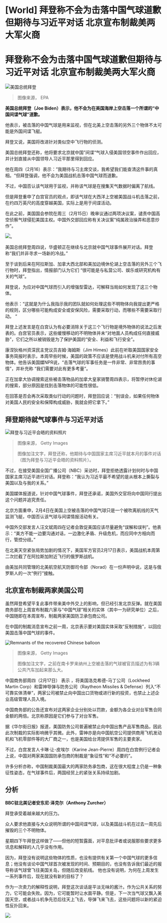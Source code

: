 # [World] 拜登称不会为击落中国气球道歉但期待与习近平对话 北京宣布制裁美两大军火商

#  拜登称不会为击落中国气球道歉但期待与习近平对话 北京宣布制裁美两大军火商


![美国总统拜登](_128657379_biden_epa.jpg)

> 图像来源，  EPA

**美国总统拜登（Joe Biden）表示，他不会为在美国海岸上空击落一个所谓的“中国间谍气球”道歉。**

他表示，被击落的中国气球是用来监视，但在北美上空击落的另外三个物体不太可能是外国间谍飞艇。

拜登又说，美国将改进针对类似空中飞行物的侦测。

美国总统拜登还称，他将要求北京就中国”间谍“气球入侵美国领空事件作出回应，并计划直接从中国领导人习近平那里得到回应。

他在周四（2月16）表示：”我期待与习主席交谈，我希望我们能查清这件事的真相。“但拜登强调，他不会为美国战机击落中国气球而道歉。

不过，中国否认该气球用于监视，并称该气球是在搜集天气数据时偏离了航线。

但是拜登重申了白宫官员的观点，即该气球在大西洋上空被美国战斗机击落之前，在约四万英尺的高度穿越美国，实际上是用于间谍活动。

在此之前，美国国会参院在周三（2月15日）晚审议通过两项决议案，谴责中国高空侦察气球侵犯美国主权。中国外交部回应称有关决议案“纯属政治操弄和恶意炒作”。

![。](_128658008_flying_objects_sightings_2x640_chinese-nc-2x-nc.png)

美国总统拜登周四说，华盛顿正在继续与北京就中国气球事件展开对话。拜登称“我们并非寻求一场新的冷战。”

至于谈到后来在阿拉斯加、加拿大西北部和美加边境休伦湖上空击落的另外三个飞行物时，拜登指出，情报部门认为它们 “很可能是与私营公司、娱乐或研究机构有关的气球”。

拜登说，为应对中国气球而引入的增强型雷达，可解释当局如何发现了这三个物体。

他表示：“这就是为什么我指示我的团队就如何处理这些不明物体向我提出更严格的规则，区分哪些可能构成安全或安保风险，需要采取行动，而哪些不需要采取行动。 “


拜登上述发言是在白宫认为有必要消除关于这三个飞行物是境外物体的说法之后发表的。白宫官员表示，这些缓慢移动的不明物体并未“对地面人员构成任何直接威胁”，它们之所以被销毁是为了保护美国的“安全、利益和飞行安全”。

康涅狄格州资深民主党议员吉姆·海姆斯（Jim Himes）此前在听取美国国家安全事务简报时表示，本周早些时候，美国的政策不应该是使用战斗机来对付所有高空物体。他告诉美国媒NPR说，“击落气球的军事任务是一件非常、非常昂贵的事情”，并补充称 “我们需要对此有更多考量”。

正在加拿大协调搜索这些被击落物品的加拿大皇家骑警周四表示，将暂停对休伦湖的搜索，部分原因是找到击落物体的可能性很低。

在回答是否会再次采取类似行动的问题时，拜登回应说：“别误会，如果任何物体对美国人民的安全和保障构成威胁，我就会把它拿下。”

##  拜登期待就气球事件与习近平对话

![拜登与习近平会晤的资料照片](_127600426_gettyimages-453444611.jpg)

> 图像来源，  Getty Images
>
> 图像加注文字，拜登还称，他期待与中国国家主席习近平就本月的事件对话（图为拜登与习近平会晤的资料照片）。

不过，在接受美国全国广播公司（NBC）采访时，拜登拒绝透露计划何时与中国国家主席习近平进行对话。拜登称：“我认为习近平最不希望的是从根本上撕裂与美国以及与我的关系。”

美国媒体报道说，针对中国气球事件，拜登还承诺，美国外交官将向中国同行提出这个问题并追究责任。

北京方面重申，2月4日在美国上空被击落的中国气球只是一个被吹离航线的天气监测飞艇，中国否认该气球与间谍情报活动有关。

中国外交部发言人汪文斌周四在记者会敦促美国应该尽量避免“误解和误判”。他表示：“美方不能一边要沟通对话，一边激化矛盾、升级危机，而应同中方相向而行，管控分歧。”

在北美天空紧张局势加剧的情况下，美国军方官员2月17日表示，美国战机本周第二次拦截了在阿拉斯加附近飞行的俄罗斯战机。

由美加共同管理的北美航空航天防御司令部（Norad）在一份声明中说，这是与俄罗斯人的一次“例行”接触。

##  北京宣布制裁两家美国公司

虽然拜登希望平复此事件带来美中外交上的影响，但已经引发北京反弹。就在美国商务部在上周宣布制裁六家与“中国气球”相关的实体（其中一为研究单位）之后，中国随即在本周宣布，制裁两家美国防卫承包商公司。

在中国的制裁消息宣布之前一周，北京表示要对美国实体采取“反制措施”，以回应美国击落中国气球的事件。

![Remnants of the recovered Chinese balloon](_128656930_gettyimages-1247116230.jpg)

> 图像来源，  Getty Images
>
> 图像加注文字，之前在南卡罗来纳州上空被击落的气球被官员描述为有3辆公共汽车加起来那么大。

中国商务部周四（2月17日） 表示  ，将美国洛克希德-马丁公司（Lockheed Martin Corp）和雷神导弹与防务公司（Raytheon Missiles & Defense）列入“不可靠实体清单”，两家公司被禁止向中国出口货物或进行新的投资，也禁止上述企业高级管理人员入境。

中国商务部的公告还宣布对这两家企业分别处以罚款，金额为各企业对台军售合同金额的两倍。北京称原因是它们参与了对台军售。

据《华尔街日报》报道，美国防务公司普遍被禁止向中国出售产品军售商品，因此此次制裁的实际影响微乎其微。此外，雷神亦是向中国航空公司提供商用飞机发动机和飞机零部件等的大厂商之一，也是美国给台湾提供军售的主要卖家。

不过，白宫发言人卡琳·让-皮埃尔（Karine Jean-Pierre）周四在白宫例行记者会上说，中国对两家美国国防承包商的制裁是“象征性”和“不必要的”。

许多分析亦称，中国制裁美国最大的两家防务承包商，这在很大程度上仍是一种象征性姿态，在气球事件后，两国经贸上的紧张关系持续加剧。

##  分析

**BBC驻北美记者安东尼·泽克尔（Anthony Zurcher）**

拜登承受着越来越大的压力。

众人要求他直接与大众说明所谓的中国间谍气球，以及美国战斗机在过去一周先后摧毁的三个不明物体。

星期四下午拜登这样做了——但他的短暂露面，对平息批评者或说服那些要求更多讯息和解释的人几乎没有作用。

因为，拜登没有说明这些物体的性质，也没有提供有关第一个中国气球的更多信息；他没有谈论中国气球首次被发现的时间、预期目的，也没有告诉我们最近的报导称该气球曾飞往美国关岛，但随后改变航线。 他也没有说明，为何在上周发生一系列事件后，现在就没有新的目标了？

作为一次卖力的解释性说明，拜登这次谈话是平淡无味的酱汁。作为公共关系的努力，它可能会失败。因为，它可能暂时让水面平静。但是，下一次当气球又飘入美国天空，或者战斗机争先恐后往天上飞去，导弹飞来飞去，这些问题将以新的紧迫性反扑回来。

![.](_128658004_thumbnail_balloon.jpg)


